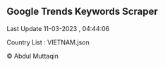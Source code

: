 

## Google Trends Keywords Scraper 
 
Last Update 11-03-2023 , 04:44:06

Country List :
VIETNAM.json



© Abdul Muttaqin 
